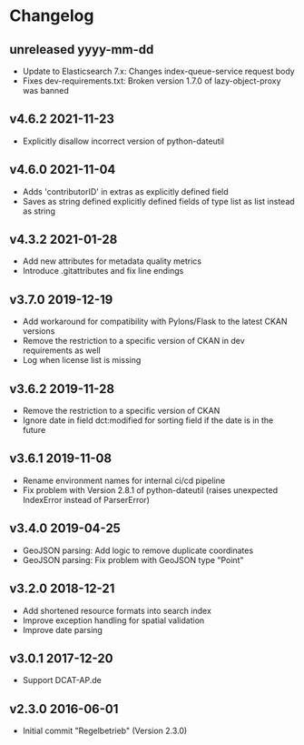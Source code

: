 # Changelog

## unreleased yyyy-mm-dd

* Update to Elasticsearch 7.x: Changes index-queue-service request body
* Fixes dev-requirements.txt: Broken version 1.7.0 of lazy-object-proxy was banned

## v4.6.2 2021-11-23

* Explicitly disallow incorrect version of python-dateutil

## v4.6.0 2021-11-04

* Adds 'contributorID' in extras as explicitly defined field
* Saves as string defined explicitly defined fields of type list as list instead as string

## v4.3.2 2021-01-28

* Add new attributes for metadata quality metrics
* Introduce .gitattributes and fix line endings

## v3.7.0 2019-12-19

* Add workaround for compatibility with Pylons/Flask to the latest CKAN versions
* Remove the restriction to a specific version of CKAN in dev requirements as well
* Log when license list is missing

## v3.6.2 2019-11-28

* Remove the restriction to a specific version of CKAN
* Ignore date in field dct:modified for sorting field if the date is in the future

## v3.6.1 2019-11-08

* Rename environment names for internal ci/cd pipeline
* Fix problem with Version 2.8.1 of python-dateutil (raises unexpected IndexError instead of ParserError)

## v3.4.0 2019-04-25

* GeoJSON parsing: Add logic to remove duplicate coordinates
* GeoJSON parsing: Fix problem with GeoJSON type "Point"

## v3.2.0 2018-12-21

* Add shortened resource formats into search index
* Improve exception handling for spatial validation
* Improve date parsing

## v3.0.1 2017-12-20

* Support DCAT-AP.de

## v2.3.0 2016-06-01

* Initial commit "Regelbetrieb" (Version 2.3.0)
